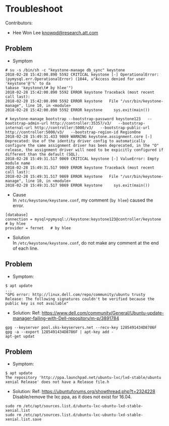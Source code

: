 Troubleshoot
============
Contributors:   
  - Hee Won Lee <knowpd@research.att.com>

## Problem 
- Symptom    
```
# su -s /bin/sh -c "keystone-manage db_sync" keystone
2018-02-28 15:42:00.890 5592 CRITICAL keystone [-] OperationalError: (pymysql.err.OperationalError) (1044, u"Access denied for user 'keystone'@'%' to da
tabase 'keystone\t# by hlee'")
2018-02-28 15:42:00.890 5592 ERROR keystone Traceback (most recent call last):
2018-02-28 15:42:00.890 5592 ERROR keystone   File "/usr/bin/keystone-manage", line 10, in <module>
2018-02-28 15:42:00.890 5592 ERROR keystone     sys.exit(main())
```
```
# keystone-manage bootstrap --bootstrap-password keystone123   --bootstrap-admin-url http://controller:35357/v3/   --bootstrap-internal-url http://controller:5000/v3/   --bootstrap-public-url http://controller:5000/v3/   --bootstrap-region-id RegionOne                         
2018-02-28 15:49:31.433 9869 WARNING keystone.assignment.core [-] Deprecated: Use of the identity driver config to automatically configure the same assignment driver has been deprecated, in the "O" release, the assignment driver will need to be expicitly configured if different than the default (SQL).
2018-02-28 15:49:31.517 9869 CRITICAL keystone [-] ValueError: Empty module name
2018-02-28 15:49:31.517 9869 ERROR keystone Traceback (most recent call last):
2018-02-28 15:49:31.517 9869 ERROR keystone   File "/usr/bin/keystone-manage", line 10, in <module>
2018-02-28 15:49:31.517 9869 ERROR keystone     sys.exit(main())
```

- Cause  
In `/etc/keystone/keystone.conf`, my comment (`by hlee`) caused the error.
```
[database]
connection = mysql+pymysql://keystone:keystone123@controller/keystone	# by hlee
provider = fernet	# by hlee
```

- Solution  
In `/etc/keystone/keystone.conf`, do not make any comment at the end of each line.


## Problem  
- Symptom:  
```
$ apt update
...
"GPG error: http://linux.dell.com/repo/community/ubuntu trusty Release: The following signatures couldn't be verified because the public key is not available"
```

- Solution:
Ref: <https://www.dell.com/community/General/Ubuntu-update-manager-failing-with-Dell-repository/m-p/3891784>  
```
gpg --keyserver pool.sks-keyservers.net --recv-key 1285491434D8786F
gpg -a --export 1285491434D8786F | apt-key add -
apt-get updat
```

## Problem
- Symptom:  
```
$ apt update
The repository 'http://ppa.launchpad.net/ubuntu-lxc/lxd-stable/ubuntu xenial Release' does not have a Release file.h
```

- Solution: 
Ref: <https://ubuntuforums.org/showthread.php?t=2324228> 
Disable/remove the lxc ppa, as it does not exist for 16.04.
```
sudo rm /etc/apt/sources.list.d/ubuntu-lxc-ubuntu-lxd-stable-xenial.list
sudo rm /etc/apt/sources.list.d/ubuntu-lxc-ubuntu-lxd-stable-xenial.list.save
```

